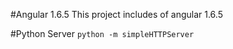 #Angular 1.6.5
This project includes of angular 1.6.5


#Python Server
```python -m simpleHTTPServer```